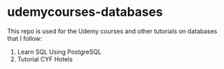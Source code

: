# udemycourses-databases

This repo is used for the Udemy courses and other tutorials on databases that I follow:

1. Learn SQL Using PostgreSQL
2. Tutorial CYF Hotels


